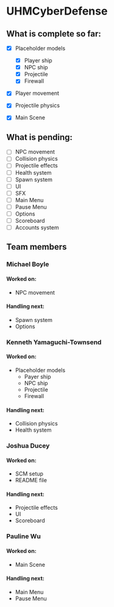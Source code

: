# UHMCyberDefense
## What is complete so far:
- [x] Placeholder models
    - [x] Player ship
    - [x] NPC ship
    - [x] Projectile
    - [x] Firewall
- [x] Player movement
- [x] Projectile physics
- [x] Main Scene


## What is pending:
- [ ] NPC movement
- [ ] Collision physics
- [ ] Projectile effects
- [ ] Health system
- [ ] Spawn system
- [ ] UI
- [ ] SFX
- [ ] Main Menu
- [ ] Pause Menu
- [ ] Options
- [ ] Scoreboard
- [ ] Accounts system

## Team members
### Michael Boyle
#### Worked on:
* NPC movement
#### Handling next:
* Spawn system
* Options
### Kenneth Yamaguchi-Townsend 
#### Worked on:
* Placeholder models
    - Payer ship
    * NPC ship
    * Projectile
    * Firewall
#### Handling next:
* Collision physics
* Health system
### Joshua Ducey
#### Worked on:
* SCM setup
* README file
#### Handling next:
* Projectile effects
* UI
* Scoreboard
### Pauline Wu
#### Worked on:
* Main Scene
#### Handling next:
* Main Menu
* Pause Menu

